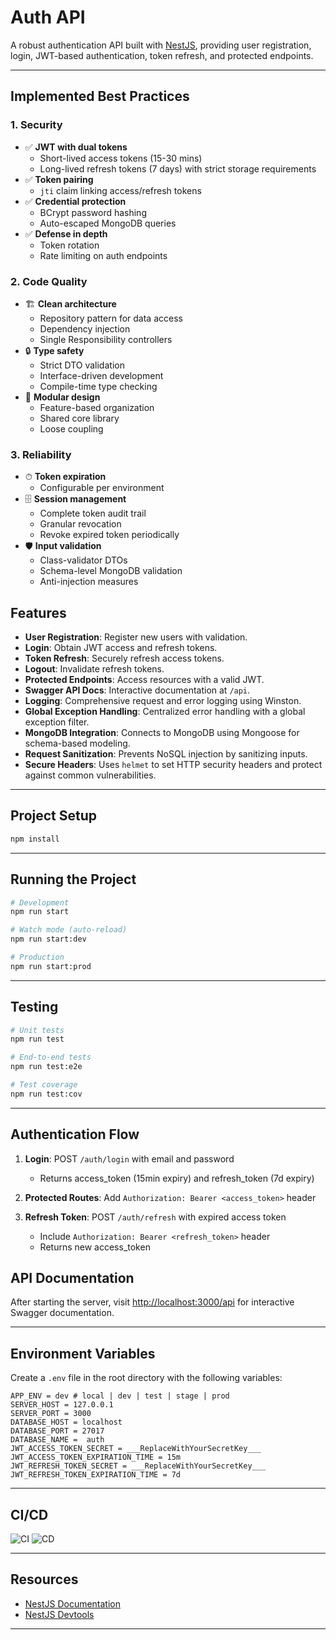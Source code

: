 # Auth API

A robust authentication API built with [NestJS](https://nestjs.com/), providing user registration, login, JWT-based authentication, token refresh, and protected endpoints.

---

## Implemented Best Practices

### 1. Security

- ✅ **JWT with dual tokens**
    - Short-lived access tokens (15-30 mins)
    - Long-lived refresh tokens (7 days) with strict storage requirements
- ✅ **Token pairing**
    - `jti` claim linking access/refresh tokens
- ✅ **Credential protection**
    - BCrypt password hashing
    - Auto-escaped MongoDB queries
- ✅ **Defense in depth**
    - Token rotation
    - Rate limiting on auth endpoints

### 2. Code Quality

- 🏗 **Clean architecture**
    - Repository pattern for data access
    - Dependency injection
    - Single Responsibility controllers
- 🔒 **Type safety**
    - Strict DTO validation
    - Interface-driven development
    - Compile-time type checking
- 🧩 **Modular design**
    - Feature-based organization
    - Shared core library
    - Loose coupling

### 3. Reliability

- ⏱ **Token expiration**
    - Configurable per environment
- 🗄 **Session management**
    - Complete token audit trail
    - Granular revocation
    - Revoke expired token periodically
- 🛡 **Input validation**
    - Class-validator DTOs
    - Schema-level MongoDB validation
    - Anti-injection measures

## Features

- **User Registration**: Register new users with validation.
- **Login**: Obtain JWT access and refresh tokens.
- **Token Refresh**: Securely refresh access tokens.
- **Logout**: Invalidate refresh tokens.
- **Protected Endpoints**: Access resources with a valid JWT.
- **Swagger API Docs**: Interactive documentation at `/api`.
- **Logging**: Comprehensive request and error logging using Winston.
- **Global Exception Handling**: Centralized error handling with a global exception filter.
- **MongoDB Integration**: Connects to MongoDB using Mongoose for schema-based modeling.
- **Request Sanitization**: Prevents NoSQL injection by sanitizing inputs.
- **Secure Headers**: Uses `helmet` to set HTTP security headers and protect against common vulnerabilities.

---

## Project Setup

```bash
npm install
```

---

## Running the Project

```bash
# Development
npm run start

# Watch mode (auto-reload)
npm run start:dev

# Production
npm run start:prod
```

---

## Testing

```bash
# Unit tests
npm run test

# End-to-end tests
npm run test:e2e

# Test coverage
npm run test:cov
```

---

## Authentication Flow

1. **Login**: POST `/auth/login` with email and password

    - Returns access_token (15min expiry) and refresh_token (7d expiry)

2. **Protected Routes**: Add `Authorization: Bearer <access_token>` header

3. **Refresh Token**: POST `/auth/refresh` with expired access token
    - Include `Authorization: Bearer <refresh_token>` header
    - Returns new access_token

## API Documentation

After starting the server, visit [http://localhost:3000/api](http://localhost:3000/api) for interactive Swagger documentation.

---

## Environment Variables

Create a `.env` file in the root directory with the following variables:

```
APP_ENV = dev # local | dev | test | stage | prod
SERVER_HOST = 127.0.0.1
SERVER_PORT = 3000
DATABASE_HOST = localhost
DATABASE_PORT = 27017
DATABASE_NAME =  auth
JWT_ACCESS_TOKEN_SECRET = ___ReplaceWithYourSecretKey___
JWT_ACCESS_TOKEN_EXPIRATION_TIME = 15m
JWT_REFRESH_TOKEN_SECRET = ___ReplaceWithYourSecretKey___
JWT_REFRESH_TOKEN_EXPIRATION_TIME = 7d

```

---

## CI/CD

![CI](https://github.com/HagerMontaser/auth.api/actions/workflows/ci.yml/badge.svg)
![CD](https://github.com/HagerMontaser/auth.api/actions/workflows/cd.yml/badge.svg)

---

## Resources

- [NestJS Documentation](https://docs.nestjs.com)
- [NestJS Devtools](https://devtools.nestjs.com)

---
